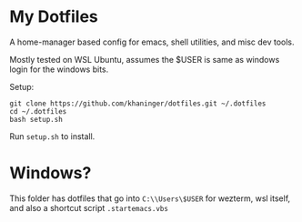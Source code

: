# My Dotfiles
A home-manager based config for emacs, shell utilities, and misc dev tools. 

Mostly tested on WSL Ubuntu, assumes the $USER is same as windows login for the windows bits.

Setup:
```
git clone https://github.com/khaninger/dotfiles.git ~/.dotfiles
cd ~/.dotfiles
bash setup.sh

```
Run `setup.sh` to install.

# Windows?
This folder has dotfiles that go into `C:\\Users\$USER` for wezterm, wsl itself, and also a shortcut script `.startemacs.vbs`
